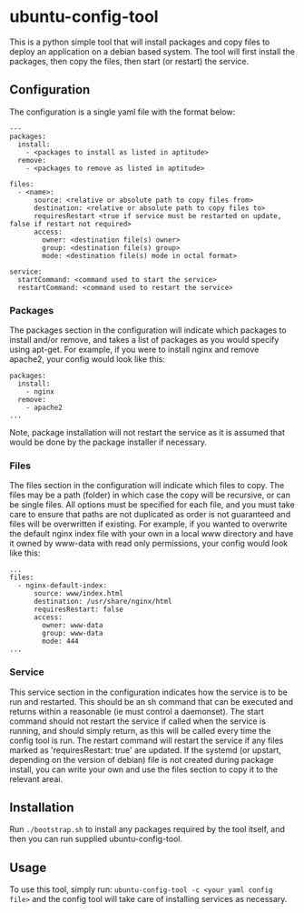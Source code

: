 # ubuntu-config-tool

This is a python simple tool that will install packages and copy files to deploy an application on a debian based system.
The tool will first install the packages, then copy the files, then start (or restart) the service.

## Configuration

The configuration is a single yaml file with the format below:

```
---
packages:
  install:
    - <packages to install as listed in aptitude>
  remove:
    - <packages to remove as listed in aptitude>

files:
  - <name>:
      source: <relative or absolute path to copy files from>
      destination: <relative or absolute path to copy files to>
      requiresRestart <true if service must be restarted on update, false if restart not required>
      access:
        owner: <destination file(s) owner>
        group: <destination file(s) group>
        mode: <destination file(s) mode in octal format>

service:
  startCommand: <command used to start the service>
  restartCommand: <command used to restart the service>
```

### Packages

The packages section in the configuration will indicate which packages to install and/or remove, and takes a list of packages as you would specify using apt-get.
For example, if you were to install nginx and remove apache2, your config would look like this:

```
packages:
  install:
    - nginx
  remove:
    - apache2
...
```
Note, package installation will not restart the service as it is assumed that would be done by the package installer if necessary.

### Files

The files section in the configuration will indicate which files to copy. The files may be a path (folder) in which case the copy will be recursive, or can be single files.
All options must be specified for each file, and you must take care to ensure that paths are not duplicated as order is not guaranteed and files will be overwritten if existing.
For example, if you wanted to overwrite the default nginx index file with your own in a local www directory and have it owned by www-data with read only permissions, your config would look like this:
```
...
files:
  - nginx-default-index:
      source: www/index.html
      destination: /usr/share/nginx/html
      requiresRestart: false
      access:
        owner: www-data
        group: www-data
        mode: 444
...
```

### Service

This service section in the configuration indicates how the service is to be run and restarted. This should be an sh command that can be executed and returns within a reasonable (ie must control a daemonset).
The start command should not restart the service if called when the service is running, and should simply return, as this will be called every time the config tool is run.
The restart command will restart the service if any files marked as 'requiresRestart: true' are updated.
If the systemd (or upstart, depending on the version of debian) file is not created during package install, you can write your own and use the files section to copy it to the relevant areai.

## Installation

Run `./bootstrap.sh` to install any packages required by the tool itself, and then you can run supplied ubuntu-config-tool.

## Usage

To use this tool, simply run: `ubuntu-config-tool -c <your yaml config file>` and the config tool will take care of installing services as necessary.
